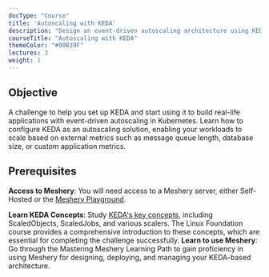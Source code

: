 ```yaml
---
docType: "Course"
title: 'Autoscaling with KEDA'
description: "Design an event-driven autoscaling architecture using KEDA."
courseTitle: "Autoscaling with KEDA"
themeColor: "#00B39F"
lectures: 3
weight: 1
---
```


## Objective
A challenge to help you set up KEDA and start using it to build real-life applications with event-driven autoscaling in Kubernetes. Learn how to configure KEDA as an autoscaling solution, enabling your workloads to scale based on external metrics such as message queue length, database size, or custom application metrics.

## Prerequisites

**Access to Meshery**: 
You will need access to a Meshery server, either Self-Hosted or the [Meshery Playground](https://playground.meshery.io/).

**Learn KEDA Concepts**: Study [KEDA's key concepts](https://trainingportal.linuxfoundation.org/learn/course/scaling-cloud-native-applications-with-keda-lfel1014/course-introduction/course-information?page=1), including ScaledObjects, ScaledJobs, and various scalers. The Linux Foundation course provides a comprehensive introduction to these concepts, which are essential for completing the challenge successfully.
**Learn to use Meshery**: Go through the Mastering Meshery Learning Path to gain proficiency in using Meshery for designing, deploying, and managing your KEDA-based architecture.
